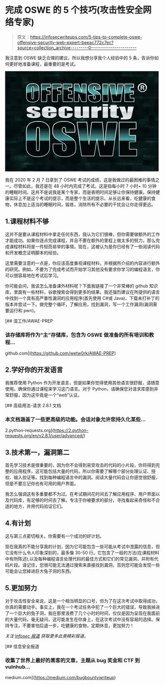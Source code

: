 # 完成 OSWE 的 5 个技巧(攻击性安全网络专家)

> 原文：<https://infosecwriteups.com/5-tips-to-complete-oswe-offensive-security-web-expert-beeac772c7ec?source=collection_archive---------0----------------------->

我注意到 OSWE 缺乏合理的建议，所以我想分享我个人经验中的 5 条，告诉你如何更好地准备课程，最重要的是考试。

![](img/92d76c8472677b064060e29b73313ffc.png)

我在 2020 年 2 月 7 日拿到了 OSWE 考试的成绩，这是我做过的最困难的事情之一。尽管如此，我还是在 48 小时内完成了考试。这是指每小时 7 小时+ 10 分钟的睡眠时间。这并不是说我是某个专家，而是表明时间足够让你保持健康。保持健康实际上不是这个考试的提示，而是整个生活的提示。从长远来看，吃健康的食物，休息加上适当的睡眠时间，锻炼，消除所有不必要的干扰会让你走得更远。

## 1.课程材料不够

这并不是要从课程材料中拿走任何东西，我认为它们很棒，但你需要做额外的工作才能成功。如果你逐点完成课程，并且不要在额外的里程上做太多的努力，那么完成课程材料将是一件轻而易举的事情。现在，这被认为是你已经有了一些阅读代码和开发概念证明脚本的经验。

这里需要注意的一点是，你应该高度重视课程材料，并根据所介绍的内容进行额外的研究。例如，不要为了完成考试而开始学习其他没有要求你学习的编程语言，你可以很容易地在考试后学习。

你可能会问，我该怎么准备课外材料呢？下面我链接了一个非常棒的 github 知识库，里面有一些材料，谷歌搜索会得到更多的结果。我还强烈建议在所提供的语言中找到一个具有高严重性漏洞的应用程序(首先使用 C#或 Java)，下载未打补丁的版本并尝试一下。做完整个循环，了解应用，找到漏洞，写一个工作漏洞(漏洞需要运行和 pwn)。

[](https://github.com/wetw0rk/AWAE-PREP) [## 湿工作/AWAE-PREP

### 该存储库将作为“主”存储库，包含为 OSWE 做准备的所有培训和教程…

github.com](https://github.com/wetw0rk/AWAE-PREP) 

## 2.学好你的开发语言

我推荐使用 Python 作为开发语言，但是如果你觉得使用其他语言很舒服，请随意使用。确保你通过课程来学习这门语言。对于 Python，请确保您对请求库感到非常舒服，因为这毕竟是一个“web”认证。

[](https://2.python-requests.org/en/v2.8.1/user/advanced/) [## 高级用法-请求 2.8.1 文档

### 本文档涵盖了一些更高级的功能。会话对象允许您持久化某些…

2.python-requests.org](https://2.python-requests.org/en/v2.8.1/user/advanced/) 

## 3.技术第一，漏洞第二

首先学习技术是很重要的，因为你不会得到易受攻击的代码的小片段，你将得到完整的应用程序，这可能包括大量的代码，所以你需要了解哪个部分处理认证、授权、输入验证等。找到每种编程语言中的漏洞。阅读大量代码会让你感觉很舒服，但是不要忘记你也有可用的用户界面。

我怎么强调这有多重要都不为过。在考试期间花时间去了解应用程序、用户界面以及代码库，有足够的时间去了解。专注于你被要求的部分，寻找看起来奇怪和不合适的地方，并用代码验证它们。

## 4.有计划

这与第三点密切相关。你需要有一个成功的好计划。

现在我真的不能分享我的计划，因为它可能包含一些可能从考试中泄露的信息，但它没有什么令人印象深刻的，最多像 30-50 行。它包含了一般的方法(在课程材料中有所陈述),以及每种编程语言处理代码的最佳方式和它们的常见漏洞，并附有代码片段。请记住，您很可能无法通过搜索来直接找到漏洞，否则您可能会发现一些可能会让您掉进巨大兔子洞的东西。

## 5.更加努力

对于攻击性安全来说，这是一个相当明显的口号，但为了在这次考试中取得成功，你真的需要动手。事实上，我在一个考试任务中犯了一个巨大的错误，导致我掉进了一个巨大的兔子洞，我在那里浪费了几个小时的时间，仅仅是因为呈现在我面前的大量代码，毫无疑问，这可能发生在你身上，在这次考试中没有容易的选择。保持专注，不要害怕后退一步，吃健康的食物，定期休息，更加努力！

*关注* [*Infosec 报道*](https://medium.com/bugbountywriteup) *获取更多此类精彩报道。*

[](https://medium.com/bugbountywriteup) [## 信息安全报道

### 收集了世界上最好的黑客的文章，主题从 bug 奖金和 CTF 到 vulnhub…

medium.com](https://medium.com/bugbountywriteup)
